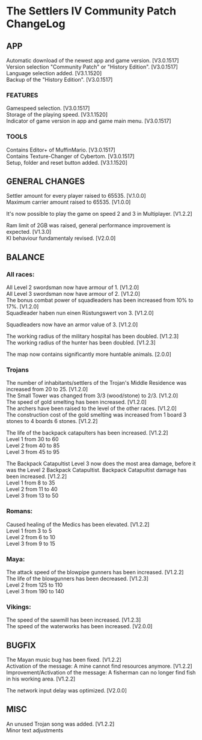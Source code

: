 # The Settlers IV Community Patch ChangeLog

## APP 
Automatic download of the newest app and game version. [V3.0.1517]  
Version selection "Community Patch" or "History Edition". [V3.0.1517]  
Language selection added.  [V3.1.1520]  
Backup of the "History Edition". [V3.0.1517] 

### FEATURES
Gamespeed selection. [V3.0.1517]  
Storage of the playing speed. [V3.1.1520]  
Indicator of game version in app and game main menu. [V3.0.1517]   

### TOOLS
Contains Editor+ of MuffinMario. [V3.0.1517]  
Contains Texture-Changer of Cybertom. [V3.0.1517]  
Setup, folder and reset button added. [V3.1.1520]


## GENERAL CHANGES

Settler amount for every player raised to 65535. [V.1.0.0]  
Maximum carrier amount raised to 65535. [V1.0.0]  

It's now possible to play the game on speed 2 and 3 in Multiplayer. [V1.2.2]  

Ram limit of 2GB was raised, general performance improvement is expected. [V1.3.0]  
KI behaviour fundamentaly revised. [V2.0.0]  


## BALANCE

### All races:
All Level 2 swordsman now have armour of 1. [V1.2.0]  
All Level 3 swordsman now have armour of 2. [V1.2.0]  
The bonus combat power of squadleaders has been increased from 10% to 17%. [V1.2.0]  
Squadleader haben nun einen Rüstungswert von 3. [V1.2.0]  

Squadleaders now have an armor value of 3. [V1.2.0]

The working radius of the military hospital has been doubled. [V1.2.3]  
The working radius of the hunter has been doubled. [V1.2.3]  

The map now contains significantly more huntable animals. [2.0.0]


### Trojans
The number of inhabitants/settlers of the Trojan's Middle Residence was increased from 20 to 25. [V1.2.0]  
The Small Tower was changed from 3/3 (wood/stone) to 2/3. [V1.2.0]  
The speed of gold smelting has been increased. [V1.2.0]  
The archers have been raised to the level of the other races. [V1.2.0]  
The construction cost of the gold smelting was increased from 1 board 3 stones to 4 boards 6 stones. [V1.2.2]  

The life of the backpack catapulters has been increased. [V1.2.2]  
    Level 1 from 30 to 60  
    Level 2 from 40 to 85  
    Level 3 from 45 to 95  
    
The Backpack Catapultist Level 3 now does the most area damage, before it was the Level 2 Backpack Catapultist. Backpack Catapultist damage has been increased. [V1.2.2]  
    Level 1 from 8 to 35  
    Level 2 from 11 to 40  
    Level 3 from 13 to 50  

### Romans:
Caused healing of the Medics has been elevated. [V1.2.2]  
    Level 1 from 3 to 5  
    Level 2 from 6 to 10  
    Level 3 from 9 to 15  

### Maya: 
The attack speed of the blowpipe gunners has been increased. [V1.2.2]  
The life of the blowgunners has been decreased. [V1.2.3]  
    Level 2 from 125 to 110  
    Level 3 from 190 to 140  

### Vikings:
The speed of the sawmill has been increased. [V1.2.3]  
The speed of the waterworks has been increased. [V2.0.0]

## BUGFIX

The Mayan music bug has been fixed. [V1.2.2]  
Activation of the message: A mine cannot find resources anymore. [V1.2.2]  
Improvement/Activation of the message: A fisherman can no longer find fish in his working area. [V1.2.2]

The network input delay was optimized. [V2.0.0]

## MISC

An unused Trojan song was added. [V1.2.2]  
Minor text adjustments
